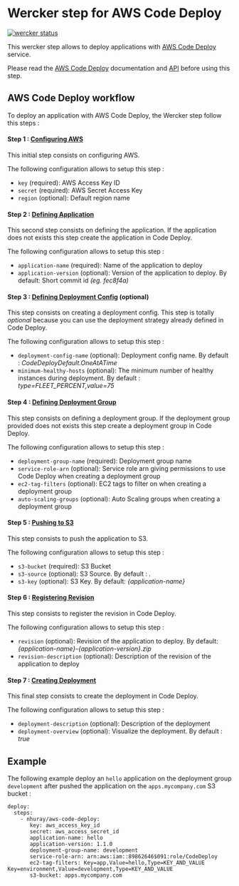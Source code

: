 Wercker step for AWS Code Deploy
=======================

[![wercker status](https://app.wercker.com/status/3810984a0833d6af679f0609bd3e18be/m "wercker status")](https://app.wercker.com/project/bykey/3810984a0833d6af679f0609bd3e18be)

This wercker step allows to deploy applications with [AWS Code Deploy](http://docs.aws.amazon.com/codedeploy/latest/userguide/welcome.html) service.

Please read the [AWS Code Deploy](http://docs.aws.amazon.com/codedeploy/latest/userguide/welcome.html) documentation and [API](http://docs.aws.amazon.com/cli/latest/reference/deploy/index.html) before using this step.

## AWS Code Deploy workflow

To deploy an application with AWS Code Deploy, the Wercker step follow this steps : 

#### Step 1 : [Configuring AWS](http://docs.aws.amazon.com/cli/latest/reference/configure/index.html)

This initial step consists on configuring AWS. 
 
The following configuration allows to setup this step :

* `key` (required): AWS Access Key ID
* `secret` (required): AWS Secret Access Key
* `region` (optional): Default region name

#### Step 2 : [Defining Application](http://docs.aws.amazon.com/cli/latest/reference/deploy/create-application.html) 

This second step consists on defining the application. If the application does not exists this step create the application in Code Deploy.
 
The following configuration allows to setup this step :

* `application-name` (required): Name of the application to deploy
* `application-version` (optional): Version of the application to deploy. By default: Short commit id _(eg. fec8f4a)_

#### Step 3 : [Defining Deployment Config](http://docs.aws.amazon.com/cli/latest/reference/deploy/create-deployment-config.html) (optional)

This step consists on creating a deployment config. This step is totally *optional* because you can use the deployment strategy already defined in Code Deploy.

The following configuration allows to setup this step :

* `deployment-config-name` (optional): Deployment config name. By default : _CodeDeployDefault.OneAtATime_
* `minimum-healthy-hosts` (optional): The minimum number of healthy instances during deployment. By default : _type=FLEET_PERCENT,value=75_

#### Step 4 : [Defining Deployment Group](http://docs.aws.amazon.com/cli/latest/reference/deploy/create-deployment-group.html)

This step consists on defining a deployment group. If the deployment group provided does not exists this step create a deployment group in Code Deploy.

The following configuration allows to setup this step :

* `deployment-group-name` (required): Deployment group name
* `service-role-arn` (optional): Service role arn giving permissions to use Code Deploy when creating a deployment group
* `ec2-tag-filters` (optional): EC2 tags to filter on when creating a deployment group
* `auto-scaling-groups` (optional): Auto Scaling groups when creating a deployment group 

#### Step 5 : [Pushing to S3](http://docs.aws.amazon.com/cli/latest/reference/deploy/push.html)

This step consists to push the application to S3.

The following configuration allows to setup this step :

* `s3-bucket` (required): S3 Bucket
* `s3-source` (optional): S3 Source. By default : _._
* `s3-key` (optional): S3 Key. By default: _{application-name}_

#### Step 6 : [Registering Revision](http://docs.aws.amazon.com/cli/latest/reference/deploy/register-application-revision.html) 

This step consists to register the revision in Code Deploy.

The following configuration allows to setup this step :

* `revision` (optional): Revision of the application to deploy. By default: _{application-name}-{application-version}.zip_
* `revision-description` (optional): Description of the revision of the application to deploy

#### Step 7 : [Creating Deployment](http://docs.aws.amazon.com/cli/latest/reference/deploy/create-deployment.html) 

This final step consists to create the deployment in Code Deploy.

The following configuration allows to setup this step :

* `deployment-description` (optional): Description of the deployment
* `deployment-overview` (optional): Visualize the deployment. By default : _true_

## Example

The following example deploy an `hello` application on the deployment group `development` after pushed the application on the `apps.mycompany.com` S3 bucket :

```
deploy:
  steps:
    - nhuray/aws-code-deploy:
       key: aws_access_key_id
       secret: aws_access_secret_id
       application-name: hello
       application-version: 1.1.0
       deployment-group-name: development
       service-role-arn: arn:aws:iam::89862646$091:role/CodeDeploy
       ec2-tag-filters: Key=app,Value=hello,Type=KEY_AND_VALUE Key=environment,Value=development,Type=KEY_AND_VALUE
       s3-bucket: apps.mycompany.com
```
